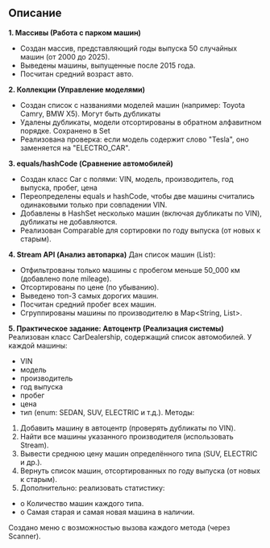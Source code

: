 ## Описание

**1. Массивы (Работа с парком машин)**
- Создан массив, представляющий годы выпуска 50 случайных машин (от 2000 до 2025).
- Выведены машины, выпущенные после 2015 года.
- Посчитан средний возраст авто.

**2. Коллекции (Управление моделями)**
- Создан список с названиями моделей машин (например: Toyota Camry, BMW X5). Могут быть дубликаты
- Удалены дубликаты, модели отсортированы в обратном алфавитном порядке. Сохранено в Set
- Реализована проверка: если модель содержит слово "Tesla", оно заменяется на "ELECTRO_CAR".

**3. equals/hashCode (Сравнение автомобилей)**
- Создан класс Car с полями: VIN, модель, производитель, год выпуска, пробег, цена
- Переопределены equals и hashCode, чтобы две машины считались одинаковыми только при совпадении VIN.
- Добавлены в HashSet несколько машин (включая дубликаты по VIN), дубликаты не добавляются.
- Реализован Comparable<Car> для сортировки по году выпуска (от новых к старым).

**4. Stream API (Анализ автопарка)**
Дан список машин (List<Car>):
 - Отфильтрованы только машины с пробегом меньше 50_000 км (добавлено поле mileage).
 - Отсортированы по цене (по убыванию).
 - Выведено топ-3 самых дорогих машин.
 - Посчитан средний пробег всех машин.
 - Сгруппированы машины по производителю в Map<String, List<Car>>.
 
**5. Практическое задание: Автоцентр (Реализация системы)**
Реализован класс CarDealership, содержащий список автомобилей. 
У каждой машины:
- VIN
- модель
- производитель
- год выпуска
- пробег
- цена
- тип (enum: SEDAN, SUV, ELECTRIC и т.д.).
Методы:
1. Добавить машину в автоцентр (проверять дубликаты по VIN).
2. Найти все машины указанного производителя (использовать Stream).
3. Вывести среднюю цену машин определённого типа (SUV, ELECTRIC и др.).
4. Вернуть список машин, отсортированных по году выпуска (от новых к старым).
5. Дополнительно: реализовать статистику:
  - o	Количество машин каждого типа.
  - o	Самая старая и самая новая машина в наличии.

 Создано меню с возможностью вызова каждого метода (через Scanner).
